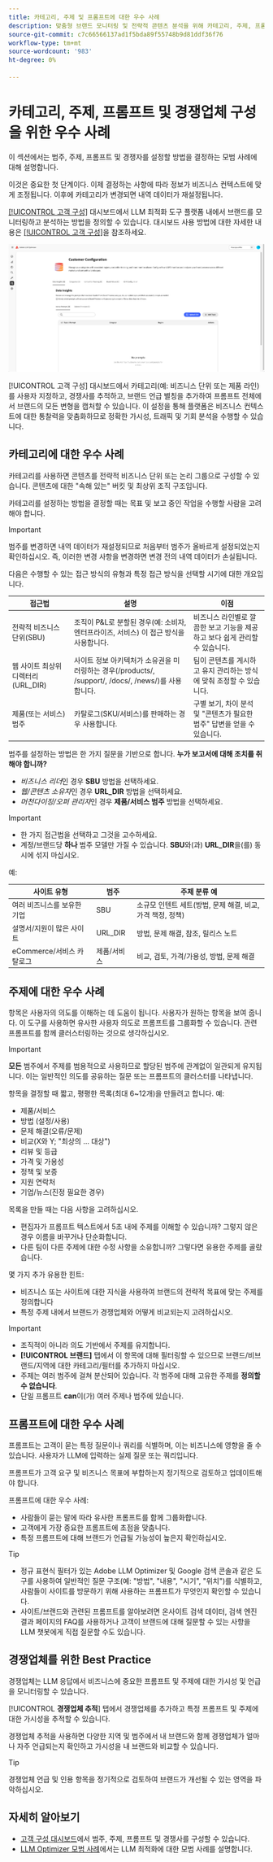 ```yaml
---
title: 카테고리, 주제 및 프롬프트에 대한 우수 사례
description: 맞춤형 브랜드 모니터링 및 전략적 콘텐츠 분석을 위해 카테고리, 주제, 프롬프트 및 경쟁사를 구성하여 LLM 통찰력을 최적화합니다.
source-git-commit: c7c66566137ad1f5bda89f55748b9d81ddf36f76
workflow-type: tm+mt
source-wordcount: '983'
ht-degree: 0%

---
```



# 카테고리, 주제, 프롬프트 및 경쟁업체 구성을 위한 우수 사례

이 섹션에서는 범주, 주제, 프롬프트 및 경쟁자를 설정할 방법을 결정하는 모범 사례에 대해 설명합니다.

이것은 중요한 첫 단계이다. 이제 결정하는 사항에 따라 정보가 비즈니스 컨텍스트에 맞게 조정됩니다. 이후에 카테고리가 변경되면 내역 데이터가 재설정됩니다.

[[!UICONTROL 고객 구성]](/help/dashboards/customer-configuration.md) 대시보드에서 LLM 최적화 도구 플랫폼 내에서 브랜드를 모니터링하고 분석하는 방법을 정의할 수 있습니다. 대시보드 사용 방법에 대한 자세한 내용은 [[!UICONTROL 고객 구성]](/help/dashboards/customer-configuration.md)을 참조하세요.

![고객 구성 창](/help/assets/best-practices/customer-configuration-best-practices.png)

[!UICONTROL 고객 구성] 대시보드에서 카테고리(예: 비즈니스 단위 또는 제품 라인)를 사용자 지정하고, 경쟁사를 추적하고, 브랜드 언급 별칭을 추가하여 프롬프트 전체에서 브랜드의 모든 변형을 캡처할 수 있습니다. 이 설정을 통해 플랫폼은 비즈니스 컨텍스트에 대한 통찰력을 맞춤화하므로 정확한 가시성, 트래픽 및 기회 분석을 수행할 수 있습니다.

## 카테고리에 대한 우수 사례

카테고리를 사용하면 콘텐츠를 전략적 비즈니스 단위 또는 논리 그룹으로 구성할 수 있습니다. 콘텐츠에 대한 &quot;속해 있는&quot; 버킷 및 최상위 조직 구조입니다.

카테고리를 설정하는 방법을 결정할 때는 목표 및 보고 중인 작업을 수행할 사람을 고려해야 합니다.

>[!IMPORTANT]
>
> 범주를 변경하면 내역 데이터가 재설정되므로 처음부터 범주가 올바르게 설정되었는지 확인하십시오. 즉, 이러한 변경 사항을 변경하면 변경 전의 내역 데이터가 손실됩니다.

다음은 수행할 수 있는 접근 방식의 유형과 특정 접근 방식을 선택할 시기에 대한 개요입니다.

| 접근법 | 설명 | 이점 |
|---------|----------|---------|
| 전략적 비즈니스 단위(SBU) | 조직이 P&amp;L로 분할된 경우(예: 소비자, 엔터프라이즈, 서비스) 이 접근 방식을 사용합니다. | 비즈니스 라인별로 깔끔한 보고 기능을 제공하고 보다 쉽게 관리할 수 있습니다. |
| 웹 사이트 최상위 디렉터리(URL_DIR) | 사이트 정보 아키텍처가 소유권을 미러링하는 경우(/products/, /support/, /docs/, /news/)를 사용합니다. | 팀이 콘텐츠를 게시하고 유지 관리하는 방식에 맞춰 조정할 수 있습니다. |
| 제품(또는 서비스) 범주 | 카탈로그(SKU/서비스)를 판매하는 경우 사용합니다. | 구별 보기, 차이 분석 및 &quot;콘텐츠가 필요한 범주&quot; 답변을 얻을 수 있습니다. |

범주를 설정하는 방법은 한 가지 질문을 기반으로 합니다. **누가 보고서에 대해 조치를 취해야 합니까?**

* *비즈니스 리더*&#x200B;인 경우 **SBU** 방법을 선택하세요.
* *웹/콘텐츠 소유자*&#x200B;인 경우 **URL_DIR** 방법을 선택하세요.
* *머천다이징/오퍼 관리자*&#x200B;인 경우 **제품/서비스 범주** 방법을 선택하세요.

>[!IMPORTANT]
>
> * 한 가지 접근법을 선택하고 그것을 고수하세요.
> * 계정/브랜드당 **하나** 범주 모델만 가질 수 있습니다. **SBU**&#x200B;와(과) **URL_DIR**을(를) 동시에 섞지 마십시오.
>   <!--Can you mix Product/Service with these?-->

예:

| 사이트 유형 | 범주 | 주제 분류 예 |
|---------|----------|---------|
| 여러 비즈니스를 보유한 기업 | SBU | 소규모 인텐트 세트(방법, 문제 해결, 비교, 가격 책정, 정책) |
| 설명서/지원이 많은 사이트 | URL_DIR | 방법, 문제 해결, 참조, 릴리스 노트 |
| eCommerce/서비스 카탈로그 | 제품/서비스 | 비교, 검토, 가격/가용성, 방법, 문제 해결 |

## 주제에 대한 우수 사례

항목은 사용자의 의도를 이해하는 데 도움이 됩니다. 사용자가 원하는 항목을 보여 줍니다. 이 도구를 사용하면 유사한 사용자 의도로 프롬프트를 그룹화할 수 있습니다. 관련 프롬프트를 함께 클러스터링하는 것으로 생각하십시오.

>[!IMPORTANT]
>
>**모든** 범주에서 주제를 범용적으로 사용하므로 할당된 범주에 관계없이 일관되게 유지됩니다. 이는 일반적인 의도를 공유하는 질문 또는 프롬프트의 클러스터를 나타냅니다.

항목을 결정할 때 짧고, 평평한 목록(최대 6~12개)을 만들려고 합니다. 예:

* 제품/서비스
* 방법 (설정/사용)
* 문제 해결(오류/문제)
* 비교(X와 Y; &quot;최상의 ... 대상&quot;)
* 리뷰 및 등급
* 가격 및 가용성
* 정책 및 보증
* 지원 연락처
* 기업/뉴스(진정 필요한 경우)

목록을 만들 때는 다음 사항을 고려하십시오.

* 편집자가 프롬프트 텍스트에서 5초 내에 주제를 이해할 수 있습니까? 그렇지 않은 경우 이름을 바꾸거나 단순화합니다.
* 다른 팀이 다른 주제에 대한 수정 사항을 소유합니까? 그렇다면 유용한 주제를 골랐습니다.
  <!-- Last bullet point does not make sense. Clarification needed. Also not sure what is meant by "editor"?-->

몇 가지 추가 유용한 힌트:

* 비즈니스 또는 사이트에 대한 지식을 사용하여 브랜드의 전략적 목표에 맞는 주제를 정의합니다
* 특정 주제 내에서 브랜드가 경쟁업체와 어떻게 비교되는지 고려하십시오.

>[!IMPORTANT]
>
> * 조직적이 아니라 의도 기반에서 주제를 유지합니다.
> * **[!UICONTROL 브랜드]** 탭에서 이 항목에 대해 필터링할 수 있으므로 브랜드/비브랜드/지역에 대한 카테고리/필터를 추가하지 마십시오.
> * 주제는 여러 범주에 걸쳐 분산되어 있습니다. 각 범주에 대해 고유한 주제를 **정의할 수 없습니다**.
> * 단일 프롬프트 **can**&#x200B;이(가) 여러 주제나 범주에 있습니다.

## 프롬프트에 대한 우수 사례

프롬프트는 고객이 묻는 특정 질문이나 쿼리를 식별하며, 이는 비즈니스에 영향을 줄 수 있습니다. 사용자가 LLM에 입력하는 실제 질문 또는 쿼리입니다.

프롬프트가 고객 요구 및 비즈니스 목표에 부합하는지 정기적으로 검토하고 업데이트해야 합니다.

프롬프트에 대한 우수 사례:

* 사람들이 묻는 말에 따라 유사한 프롬프트를 함께 그룹화합니다.
* 고객에게 가장 중요한 프롬프트에 초점을 맞춥니다.
* 특정 프롬프트에 대해 브랜드가 언급될 가능성이 높은지 확인하십시오.

>[!TIP]
>
>* 정규 표현식 필터가 있는 Adobe LLM Optimizer 및 Google 검색 콘솔과 같은 도구를 사용하여 일반적인 질문 구조(예: &quot;방법&quot;, &quot;내용&quot;, &quot;시기&quot;, &quot;위치&quot;)를 식별하고, 사람들이 사이트를 방문하기 위해 사용하는 프롬프트가 무엇인지 확인할 수 있습니다.
>* 사이트/브랜드와 관련된 프롬프트를 알아보려면 온사이트 검색 데이터, 검색 엔진 결과 페이지의 FAQ를 사용하거나 고객이 브랜드에 대해 질문할 수 있는 사항을 LLM 챗봇에게 직접 질문할 수도 있습니다.

## 경쟁업체를 위한 Best Practice

경쟁업체는 LLM 응답에서 비즈니스에 중요한 프롬프트 및 주제에 대한 가시성 및 언급을 모니터링할 수 있습니다.

[!UICONTROL **경쟁업체 추적**] 탭에서 경쟁업체를 추가하고 특정 프롬프트 및 주제에 대한 가시성을 추적할 수 있습니다.

경쟁업체 추적을 사용하면 다양한 지역 및 범주에서 내 브랜드와 함께 경쟁업체가 얼마나 자주 언급되는지 확인하고 가시성을 내 브랜드와 비교할 수 있습니다.

>[!TIP]
>
>경쟁업체 언급 및 인용 항목을 정기적으로 검토하여 브랜드가 개선될 수 있는 영역을 파악하십시오.

## 자세히 알아보기

* [고객 구성 대시보드](/help/dashboards/customer-configuration.md)에서 범주, 주제, 프롬프트 및 경쟁사를 구성할 수 있습니다.
* [LLM Optimizer 모범 사례](/help/tutorials/best-practices.md)에서는 LLM 최적화에 대한 모범 사례를 설명합니다.

